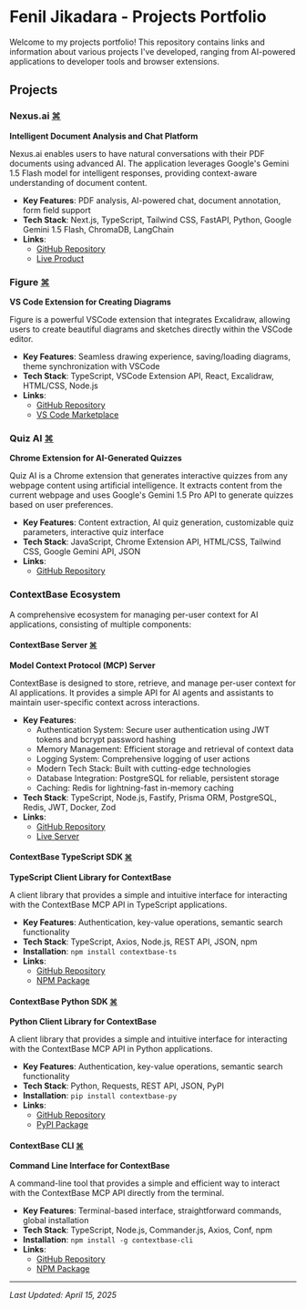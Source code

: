 # Fenil Jikadara - Projects Portfolio

Welcome to my projects portfolio! This repository contains links and information about various projects I've developed, ranging from AI-powered applications to developer tools and browser extensions.

## Projects

### Nexus.ai [⌘](https://feniljikadara.vercel.app/nexus-ai)
**Intelligent Document Analysis and Chat Platform**

Nexus.ai enables users to have natural conversations with their PDF documents using advanced AI. The application leverages Google's Gemini 1.5 Flash model for intelligent responses, providing context-aware understanding of document content.

- **Key Features**: PDF analysis, AI-powered chat, document annotation, form field support
- **Tech Stack**: Next.js, TypeScript, Tailwind CSS, FastAPI, Python, Google Gemini 1.5 Flash, ChromaDB, LangChain
- **Links**:
  - [GitHub Repository](https://github.com/imfeniljikadara/nexus-ai)
  - [Live Product](https://nexus-ai-lac.vercel.app)

### Figure [⌘](https://feniljikadara.vercel.app/figure)
**VS Code Extension for Creating Diagrams**

Figure is a powerful VSCode extension that integrates Excalidraw, allowing users to create beautiful diagrams and sketches directly within the VSCode editor.

- **Key Features**: Seamless drawing experience, saving/loading diagrams, theme synchronization with VSCode
- **Tech Stack**: TypeScript, VSCode Extension API, React, Excalidraw, HTML/CSS, Node.js
- **Links**:
  - [GitHub Repository](https://github.com/imfeniljikadara/figure)
  - [VS Code Marketplace](https://marketplace.visualstudio.com/items?itemName=imfeniljikadara.figure)

### Quiz AI [⌘](https://feniljikadara.vercel.app/quiz-ai)
**Chrome Extension for AI-Generated Quizzes**

Quiz AI is a Chrome extension that generates interactive quizzes from any webpage content using artificial intelligence. It extracts content from the current webpage and uses Google's Gemini 1.5 Pro API to generate quizzes based on user preferences.

- **Key Features**: Content extraction, AI quiz generation, customizable quiz parameters, interactive quiz interface
- **Tech Stack**: JavaScript, Chrome Extension API, HTML/CSS, Tailwind CSS, Google Gemini API, JSON
- **Links**:
  - [GitHub Repository](https://github.com/imfeniljikadara/quiz-ai)

### ContextBase Ecosystem
A comprehensive ecosystem for managing per-user context for AI applications, consisting of multiple components:

#### ContextBase Server [⌘](https://feniljikadara.vercel.app/contextbase)
**Model Context Protocol (MCP) Server**

ContextBase is designed to store, retrieve, and manage per-user context for AI applications. It provides a simple API for AI agents and assistants to maintain user-specific context across interactions.

- **Key Features**:
  - Authentication System: Secure user authentication using JWT tokens and bcrypt password hashing
  - Memory Management: Efficient storage and retrieval of context data
  - Logging System: Comprehensive logging of user actions
  - Modern Tech Stack: Built with cutting-edge technologies
  - Database Integration: PostgreSQL for reliable, persistent storage
  - Caching: Redis for lightning-fast in-memory caching
- **Tech Stack**: TypeScript, Node.js, Fastify, Prisma ORM, PostgreSQL, Redis, JWT, Docker, Zod
- **Links**:
  - [GitHub Repository](https://github.com/imfeniljikadara/contextbase.git)
  - [Live Server](https://contextbase.onrender.com)

#### ContextBase TypeScript SDK [⌘](https://feniljikadara.vercel.app/contextbase-ts)
**TypeScript Client Library for ContextBase**

A client library that provides a simple and intuitive interface for interacting with the ContextBase MCP API in TypeScript applications.

- **Key Features**: Authentication, key-value operations, semantic search functionality
- **Tech Stack**: TypeScript, Axios, Node.js, REST API, JSON, npm
- **Installation**: `npm install contextbase-ts`
- **Links**: 
  - [GitHub Repository](https://github.com/imfeniljikadara/contextbase-ts.git)
  - [NPM Package](https://www.npmjs.com/package/contextbase-ts)

#### ContextBase Python SDK [⌘](https://feniljikadara.vercel.app/contextbase-py)
**Python Client Library for ContextBase**

A client library that provides a simple and intuitive interface for interacting with the ContextBase MCP API in Python applications.

- **Key Features**: Authentication, key-value operations, semantic search functionality
- **Tech Stack**: Python, Requests, REST API, JSON, PyPI
- **Installation**: `pip install contextbase-py`
- **Links**:
  - [GitHub Repository](https://github.com/imfeniljikadara/contextbase-py)
  - [PyPI Package](https://pypi.org/project/contextbase-py/)

#### ContextBase CLI [⌘](https://feniljikadara.vercel.app/contextbase-cli)
**Command Line Interface for ContextBase**

A command-line tool that provides a simple and efficient way to interact with the ContextBase MCP API directly from the terminal.

- **Key Features**: Terminal-based interface, straightforward commands, global installation
- **Tech Stack**: TypeScript, Node.js, Commander.js, Axios, Conf, npm
- **Installation**: `npm install -g contextbase-cli`
- **Links**:
  - [GitHub Repository](https://github.com/imfeniljikadara/contextbase-cli)
  - [NPM Package](https://www.npmjs.com/package/contextbase-cli)


---
*Last Updated: April 15, 2025*
